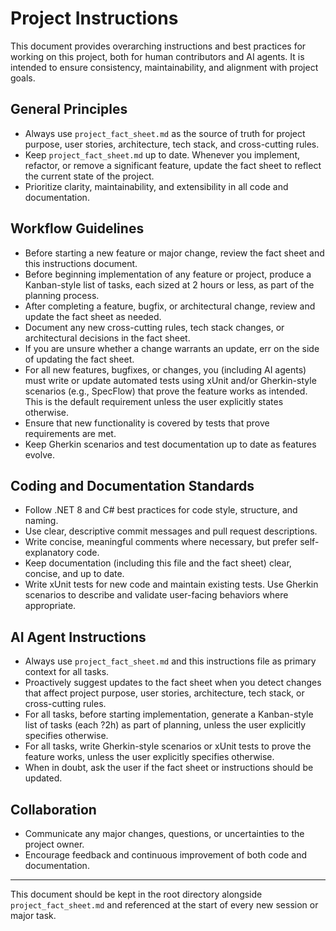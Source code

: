 # Project Instructions

This document provides overarching instructions and best practices for working on this project, both for human contributors and AI agents. It is intended to ensure consistency, maintainability, and alignment with project goals.

## General Principles
- Always use `project_fact_sheet.md` as the source of truth for project purpose, user stories, architecture, tech stack, and cross-cutting rules.
- Keep `project_fact_sheet.md` up to date. Whenever you implement, refactor, or remove a significant feature, update the fact sheet to reflect the current state of the project.
- Prioritize clarity, maintainability, and extensibility in all code and documentation.

## Workflow Guidelines
- Before starting a new feature or major change, review the fact sheet and this instructions document.
- Before beginning implementation of any feature or project, produce a Kanban-style list of tasks, each sized at 2 hours or less, as part of the planning process.
- After completing a feature, bugfix, or architectural change, review and update the fact sheet as needed.
- Document any new cross-cutting rules, tech stack changes, or architectural decisions in the fact sheet.
- If you are unsure whether a change warrants an update, err on the side of updating the fact sheet.
- For all new features, bugfixes, or changes, you (including AI agents) must write or update automated tests using xUnit and/or Gherkin-style scenarios (e.g., SpecFlow) that prove the feature works as intended. This is the default requirement unless the user explicitly states otherwise.
- Ensure that new functionality is covered by tests that prove requirements are met.
- Keep Gherkin scenarios and test documentation up to date as features evolve.

## Coding and Documentation Standards
- Follow .NET 8 and C# best practices for code style, structure, and naming.
- Use clear, descriptive commit messages and pull request descriptions.
- Write concise, meaningful comments where necessary, but prefer self-explanatory code.
- Keep documentation (including this file and the fact sheet) clear, concise, and up to date.
- Write xUnit tests for new code and maintain existing tests. Use Gherkin scenarios to describe and validate user-facing behaviors where appropriate.

## AI Agent Instructions
- Always use `project_fact_sheet.md` and this instructions file as primary context for all tasks.
- Proactively suggest updates to the fact sheet when you detect changes that affect project purpose, user stories, architecture, tech stack, or cross-cutting rules.
- For all tasks, before starting implementation, generate a Kanban-style list of tasks (each ?2h) as part of planning, unless the user explicitly specifies otherwise.
- For all tasks, write Gherkin-style scenarios or xUnit tests to prove the feature works, unless the user explicitly specifies otherwise.
- When in doubt, ask the user if the fact sheet or instructions should be updated.

## Collaboration
- Communicate any major changes, questions, or uncertainties to the project owner.
- Encourage feedback and continuous improvement of both code and documentation.

---

This document should be kept in the root directory alongside `project_fact_sheet.md` and referenced at the start of every new session or major task.
